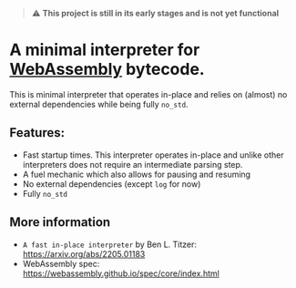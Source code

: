 > ⚠️ **This project is still in its early stages and is not yet functional**

# A minimal interpreter for [WebAssembly](https://webassembly.org/) bytecode.

This is minimal interpreter that operates in-place and relies on (almost) no external dependencies while being
fully `no_std`.

## Features:

- Fast startup times. This interpreter operates in-place and unlike other interpreters does not require an intermediate
  parsing step.
- A fuel mechanic which also allows for pausing and resuming
- No external dependencies (except `log` for now)
- Fully `no_std`

## More information

- `A fast in-place interpreter` by Ben L. Titzer: https://arxiv.org/abs/2205.01183
- WebAssembly spec: https://webassembly.github.io/spec/core/index.html